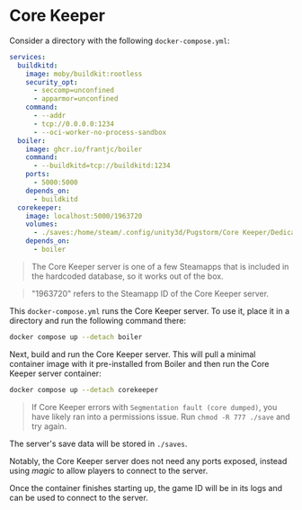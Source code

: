 # Core Keeper

Consider a directory with the following `docker-compose.yml`:

```yml
services:
  buildkitd:
    image: moby/buildkit:rootless
    security_opt:
      - seccomp=unconfined
      - apparmor=unconfined
    command:
      - --addr
      - tcp://0.0.0.0:1234
      - --oci-worker-no-process-sandbox
  boiler:
    image: ghcr.io/frantjc/boiler
    command:
      - --buildkitd=tcp://buildkitd:1234
    ports:
      - 5000:5000
    depends_on:
      - buildkitd
  corekeeper:
    image: localhost:5000/1963720
    volumes:
      - ./saves:/home/steam/.config/unity3d/Pugstorm/Core Keeper/DedicatedServer
    depends_on:
      - boiler
```

> The Core Keeper server is one of a few Steamapps that is included in the hardcoded database, so it works out of the box.

> "1963720" refers to the Steamapp ID of the Core Keeper server.

This `docker-compose.yml` runs the Core Keeper server. To use it, place it in a directory and run the following command there:

```sh
docker compose up --detach boiler
```

Next, build and run the Core Keeper server. This will pull a minimal container image with it pre-installed from Boiler and then run the Core Keeper server container:

```sh
docker compose up --detach corekeeper
```

> If Core Keeper errors with `Segmentation fault (core dumped)`, you have likely ran into a permissions issue. Run `chmod -R 777 ./save` and try again.

The server's save data will be stored in `./saves`.

Notably, the Core Keeper server does not need any ports exposed, instead using _magic_ to allow players to connect to the server.

Once the container finishes starting up, the game ID will be in its logs and can be used to connect to the server.
